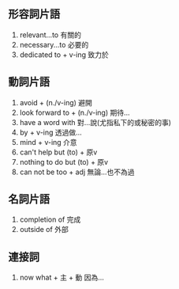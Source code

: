 ## 形容詞片語
1. relevant...to 有關的
2. necessary...to 必要的
3. dedicated to + v-ing 致力於

## 動詞片語
1. avoid + (n./v-ing) 避開
2. look forward to + (n./v-ing) 期待...
3. have a word with 對...說(尤指私下的或秘密的事)
4. by + v-ing 透過做...
5. mind + v-ing 介意
6. can't help but (to) + 原v
7. nothing to do but (to) + 原v
8. can not be too + adj 無論...也不為過

## 名詞片語
1. completion of 完成
2. outside of 外部

## 連接詞
1. now what + 主 + 動 因為...
